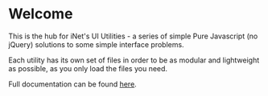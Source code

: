 # Welcome

This is the hub for iNet's UI Utilities - a series of simple Pure Javascript \(no jQuery\) solutions to some simple interface problems.

Each utility has its own set of files in order to be as modular and lightweight as possible, as you only load the files you need.

Full documentation can be found [here](https://inet.gitbook.io/inet-ui-utils/).
